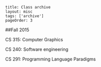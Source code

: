 ```
title: Class archive
layout: misc
tags: ['archive']
pageOrder: 3
```

##Fall 2015

CS 315: Computer Graphics

CS 240: Software engineering

CS 291: Programming Language Paradigms
